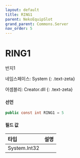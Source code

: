 ```yaml
---
layout: default
title: RING1
parent: NekoEquipSlot
grand_parent: Commons.Server
nav_order: 5
---
```


<!-- 아래로 편집 -->

# RING1
반지1

네임스페이스: System
{: .text-zeta}

어셈블리: Creator.dll
{: .text-zeta}

#### 선언

```cs
public const int RING1 = 5
```

#### 필드 값

|타입|설명|
|:--|:--|
|System.Int32|

<!-- #### 예제

```lua
    예제 코드
``` -->


